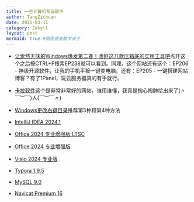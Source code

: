 ```yaml
---
title: 一些计算机专业软件
author: TangZichuan
date: 2025-03-11
category: Jekyll
layout: post
mermaid: true #画图或者数学式子
---
```


- [让索然无味的Windows焕发第二春！收好这几款压箱底的实用工具吧][9]点开这个之后按CTRL+F搜索EP238就可以看到。同理，这个网站还有这个：EP206 - 神级开源软件，让我的手机平板一键变电脑。还有：EP205 - 一键搭建网站博客？有了1Panel，玩云服务器真的有手就行。

[9]:https://www.在下莫老师.com/#/

- [卡拉软件][12]这个是非常非常好的网站，谁用谁懂，我真是掏心掏肺给出来了(〃￣︶￣)人(￣︶￣〃)

[12]:https://www.rjctx.com/

- [Windows更改右键目录][1]推荐第5种和第4种方法

[1]:https://blog.csdn.net/weixin_39589455/article/details/128105855

- [IntelliJ IDEA 2024.1][2]

[2]:https://www.rjctx.com/41804.html

- [Office 2024 专业增强版 LTSC][3]

[3]:https://www.rjctx.com/34386.html

- [Office 2024 专业增强版][4]

[4]:https://www.rjctx.com/54604.html

- [Visio 2024 专业版][5]

[5]:https://www.rjctx.com/54357.html

- [Typora 1.9.5][6]

[6]:https://www.rjctx.com/58180.html

- [MySQL 9.0][7]

[7]:https://www.rjctx.com/57710.html

- [Navicat Premium 16][8]

[8]:https://www.rjctx.com/38803.html



